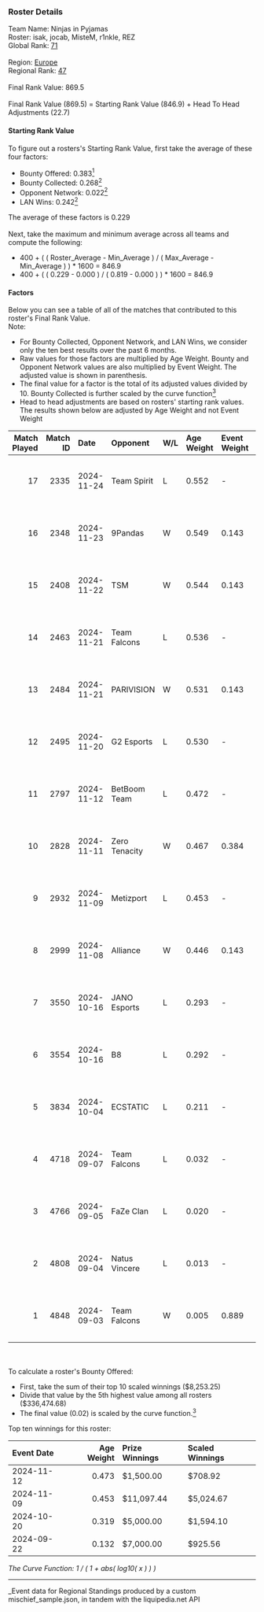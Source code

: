 ### Roster Details<br />
Team Name: Ninjas in Pyjamas<br />
Roster: isak, jocab, MisteM, r1nkle, REZ<br />
Global Rank: [71](../../standings_global_2025_03_01.md)<br />
<br />
Region: [Europe]( ../../standings_europe_2025_03_01.md)<br />
Regional Rank: [47]( ../../standings_europe_2025_03_01.md)<br />
<br />
Final Rank Value:  869.5<br />
<br />
Final Rank Value (869.5) = Starting Rank Value (846.9) + Head To Head Adjustments (22.7)<br />

#### Starting Rank Value<br />
To figure out a rosters's Starting Rank Value, first take the average of these four factors:<br />
- Bounty Offered: 0.383[<sup>1</sup>](#table2)
- Bounty Collected: 0.268[<sup>2</sup>](#table1)
- Opponent Network: 0.022[<sup>2</sup>](#table1)
- LAN Wins: 0.242[<sup>2</sup>](#table1)

The average of these factors is 0.229<br />
<br />
Next, take the maximum and minimum average across all teams and compute the following:<br />
- 400 + ( ( Roster_Average - Min_Average ) / ( Max_Average - Min_Average ) ) * 1600 = 846.9
- 400 + ( ( 0.229 - 0.000 ) / ( 0.819 - 0.000 ) ) * 1600 = 846.9


#### Factors<br />
Below you can see a table of all of the matches that contributed to this roster's Final Rank Value.<br />
Note:<br />

- For Bounty Collected, Opponent Network, and LAN Wins, we consider only the ten best results over the past 6 months.
- Raw values for those factors are multiplied by Age Weight. Bounty and Opponent Network values are also multiplied by Event Weight. The adjusted value is shown in parenthesis.
- The final value for a factor is the total of its adjusted values divided by 10. Bounty Collected is further scaled by the curve function[<sup>3</sup>](#curveFunction)
- Head to head adjustments are based on rosters' starting rank values. The results shown below are adjusted by Age Weight and not Event Weight
<span id="table1"></span><br />


| Match Played | Match ID | Date       | Opponent      | W/L | Age Weight | Event Weight | Bounty Collected | Opponent Network | LAN Wins  | H2H Adj. | Roster                           |
| -: | -: | :- | :- | :- | :- | :- | :- | :- | :- | -: | :- |
|           17 |     2335 | 2024-11-24 | Team Spirit   | L   | 0.552      | -            | -                | -                | -         |    -0.04 | isak, jocab, MisteM, r1nkle, REZ |
|           16 |     2348 | 2024-11-23 | 9Pandas       | W   | 0.549      | 0.143        | 0.085 (0.007)    | 0.564 (0.044)    | 1 (0.549) |    12.48 | isak, jocab, MisteM, r1nkle, REZ |
|           15 |     2408 | 2024-11-22 | TSM           | W   | 0.544      | 0.143        | 0.009 (0.001)    | 0.155 (0.012)    | 1 (0.544) |     6.11 | isak, jocab, MisteM, r1nkle, REZ |
|           14 |     2463 | 2024-11-21 | Team Falcons  | L   | 0.536      | -            | -                | -                | -         |    -0.06 | isak, jocab, MisteM, r1nkle, REZ |
|           13 |     2484 | 2024-11-21 | PARIVISION    | W   | 0.531      | 0.143        | 0.006 (0.000)    | 0.072 (0.005)    | 1 (0.531) |     5.67 | isak, jocab, MisteM, r1nkle, REZ |
|           12 |     2495 | 2024-11-20 | G2 Esports    | L   | 0.530      | -            | -                | -                | -         |    -0.07 | isak, jocab, MisteM, r1nkle, REZ |
|           11 |     2797 | 2024-11-12 | BetBoom Team  | L   | 0.472      | -            | -                | -                | -         |    -4.27 | isak, jocab, MisteM, r1nkle, REZ |
|           10 |     2828 | 2024-11-11 | Zero Tenacity | W   | 0.467      | 0.384        | 0.028 (0.005)    | 0.666 (0.120)    | 0 (0.000) |     7.71 | isak, jocab, MisteM, r1nkle, REZ |
|            9 |     2932 | 2024-11-09 | Metizport     | L   | 0.453      | -            | -                | -                | -         |    -3.24 | isak, jocab, MisteM, r1nkle, REZ |
|            8 |     2999 | 2024-11-08 | Alliance      | W   | 0.446      | 0.143        | 0.015 (0.001)    | 0.554 (0.035)    | 1 (0.446) |     7.82 | isak, jocab, MisteM, r1nkle, REZ |
|            7 |     3550 | 2024-10-16 | JANO Esports  | L   | 0.293      | -            | -                | -                | -         |    -4.27 | isak, jocab, MisteM, r1nkle, REZ |
|            6 |     3554 | 2024-10-16 | B8            | L   | 0.292      | -            | -                | -                | -         |    -2.28 | isak, jocab, MisteM, r1nkle, REZ |
|            5 |     3834 | 2024-10-04 | ECSTATIC      | L   | 0.211      | -            | -                | -                | -         |    -3.09 | isak, jocab, MisteM, r1nkle, REZ |
|            4 |     4718 | 2024-09-07 | Team Falcons  | L   | 0.032      | -            | -                | -                | -         |    -0.00 | alex, isak, maxster, r1nkle, REZ |
|            3 |     4766 | 2024-09-05 | FaZe Clan     | L   | 0.020      | -            | -                | -                | -         |    -0.00 | alex, isak, maxster, r1nkle, REZ |
|            2 |     4808 | 2024-09-04 | Natus Vincere | L   | 0.013      | -            | -                | -                | -         |    -0.00 | alex, isak, maxster, r1nkle, REZ |
|            1 |     4848 | 2024-09-03 | Team Falcons  | W   | 0.005      | 0.889        | 0.927 (0.005)    | 0.692 (0.003)    | 1 (0.005) |     0.17 | alex, isak, maxster, r1nkle, REZ |

<br />
<span id="table2"></span><br />
To calculate a roster's Bounty Offered:<br />

- First, take the sum of their top 10 scaled winnings ($8,253.25)
- Divide that value by the 5th highest value among all rosters ($336,474.68)
- The final value (0.02) is scaled by the curve function.[<sup>3</sup>](#curveFunction)

Top ten winnings for this roster:<br />

| Event Date | Age Weight | Prize Winnings | Scaled Winnings |
| :- | -: | :- | :- |
| 2024-11-12 |      0.473 | $1,500.00      | $708.92         |
| 2024-11-09 |      0.453 | $11,097.44     | $5,024.67       |
| 2024-10-20 |      0.319 | $5,000.00      | $1,594.10       |
| 2024-09-22 |      0.132 | $7,000.00      | $925.56         |


<span id="curveFunction"></span>_The Curve Function: 1 / ( 1 + abs( log10( x ) ) )_<br />

---
_Event data for Regional Standings produced by a custom mischief_sample.json, in tandem with the liquipedia.net API<br />
